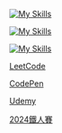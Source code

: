 [![My Skills](https://skillicons.dev/icons?i=js,html,css,bootstrap)](https://skillicons.dev)

[![My Skills](https://skillicons.dev/icons?i=py,django,flask)](https://skillicons.dev)

[![My Skills](https://skillicons.dev/icons?i=git)](https://skillicons.dev)



[LeetCode](https://leetcode.com/u/RDNNN/)


[CodePen](https://codepen.io/RDNNNNN)

[Udemy](https://www.udemy.com/user/ma-yu-deng/)

[2024鐵人賽](https://ithelp.ithome.com.tw/users/20168290/ironman/7118)
